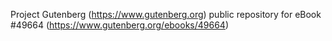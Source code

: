 Project Gutenberg (https://www.gutenberg.org) public repository for
eBook #49664 (https://www.gutenberg.org/ebooks/49664)
